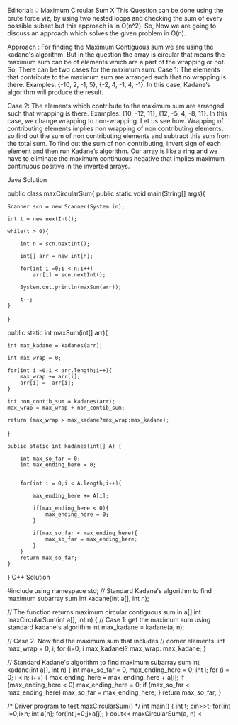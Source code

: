 Editorial: 💡 Maximum Circular Sum
X
This Question can be done using the brute force viz, by using two nested loops and checking the sum of every possible subset but this approach is in O(n^2). So, Now we are going to discuss an approach which solves the given problem in O(n).

Approach :
For finding the Maximum Contiguous sum we are using the kadane's algorithm. But in the question the array is circular that means the maximum sum can be of elements which are a part of the wrapping or not. So,
There can be two cases for the maximum sum:
Case 1: The elements that contribute to the maximum sum are arranged such that no wrapping is there. Examples: {-10, 2, -1, 5}, {-2, 4, -1, 4, -1}. In this case, Kadane’s algorithm will produce the result.

Case 2: The elements which contribute to the maximum sum are arranged such that wrapping is there. Examples: {10, -12, 11}, {12, -5, 4, -8, 11}. In this case, we change wrapping to non-wrapping. Let us see how. Wrapping of contributing elements implies non wrapping of non contributing elements, so find out the sum of non contributing elements and subtract this sum from the total sum. To find out the sum of non contributing, invert sign of each element and then run Kadane’s algorithm. Our array is like a ring and we have to eliminate the maximum continuous negative that implies maximum continuous positive in the inverted arrays.

Java Solution

public class maxCircularSum{
    public static void main(String[] args){

    Scanner scn = new Scanner(System.in);

    int t = new nextInt();

    while(t > 0){

        int n = scn.nextInt();

        int[] arr = new int[n];

        for(int i =0;i < n;i++)
            arr[i] = scn.nextInt();

        System.out.println(maxSum(arr));

        t--;
    }
  }

  public static int maxSum(int[] arr){

    int max_kadane = kadanes(arr);

    int max_wrap = 0;

    for(int i =0;i < arr.length;i++){
        max_wrap += arr[i];
        arr[i] = -arr[i];
    }

    int non_contib_sum = kadanes(arr);
    max_wrap = max_wrap + non_contib_sum;

    return (max_wrap > max_kadane?max_wrap:max_kadane);

  }

    public static int kadanes(int[] A) {

        int max_so_far = 0;
        int max_ending_here = 0;


        for(int i = 0;i < A.length;i++){

            max_ending_here += A[i];

            if(max_ending_here < 0){
                max_ending_here = 0;
            }

            if(max_so_far < max_ending_here){
                max_so_far = max_ending_here;
            }
        }
        return max_so_far;
    }
}
C++ Solution


#include
using namespace std;
// Standard Kadane's algorithm to find maximum subarray sum
int kadane(int a[], int n);

// The function returns maximum circular contiguous sum in a[]
int maxCircularSum(int a[], int n)
{
// Case 1: get the maximum sum using standard kadane's algorithm
int max_kadane = kadane(a, n);

// Case 2: Now find the maximum sum that includes
// corner elements.
int max_wrap = 0, i;
for (i=0; i max_kadane)? max_wrap: max_kadane;
}

// Standard Kadane's algorithm to find maximum subarray sum
int kadane(int a[], int n)
{
    int max_so_far = 0, max_ending_here = 0;
    int i;
    for (i = 0; i < n; i++)
    {
        max_ending_here = max_ending_here + a[i];
        if (max_ending_here < 0)
            max_ending_here = 0;
        if (max_so_far < max_ending_here)
            max_so_far = max_ending_here;
    }
    return max_so_far;
}

/* Driver program to test maxCircularSum() */
int main()
{
    int t;
    cin>>t;
    for(int i=0;i>n;
       int a[n];
       for(int j=0;j>a[j];
       }
        cout<< maxCircularSum(a, n) <